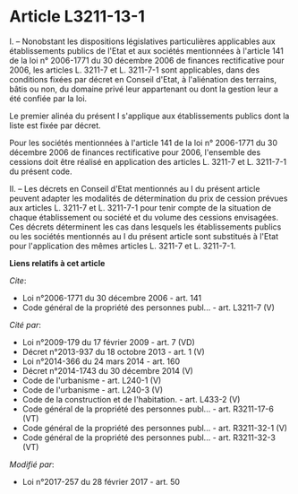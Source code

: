 # Article L3211-13-1

I. – Nonobstant les dispositions législatives particulières applicables aux établissements publics de l'Etat et aux sociétés
mentionnées à l'article 141 de la loi n° 2006-1771 du 30 décembre 2006 de finances rectificative pour 2006, les articles L.
3211-7 et L. 3211-7-1 sont applicables, dans des conditions fixées par décret en Conseil d'Etat, à l'aliénation des terrains,
bâtis ou non, du domaine privé leur appartenant ou dont la gestion leur a été confiée par la loi.

Le premier alinéa du présent I s'applique aux établissements publics dont la liste est fixée par décret.

Pour les sociétés mentionnées à l'article 141 de la loi n° 2006-1771 du 30 décembre 2006 de finances rectificative pour 2006,
l'ensemble des cessions doit être réalisé en application des articles L. 3211-7 et L. 3211-7-1 du présent code.

II. – Les décrets en Conseil d'Etat mentionnés au I du présent article peuvent adapter les modalités de détermination du prix
de cession prévues aux articles L. 3211-7 et L. 3211-7-1 pour tenir compte de la situation de chaque établissement ou société
et du volume des cessions envisagées. Ces décrets déterminent les cas dans lesquels les établissements publics ou les
sociétés mentionnés au I du présent article sont substitués à l'Etat pour l'application des mêmes articles L. 3211-7 et L.
3211-7-1.

**Liens relatifs à cet article**

_Cite_:

  - Loi n°2006-1771 du 30 décembre 2006 - art. 141
  - Code général de la propriété des personnes publ... - art. L3211-7 (V)

_Cité par_:

  - Loi n°2009-179 du 17 février 2009 - art. 7 (VD)
  - Décret n°2013-937 du 18 octobre 2013 - art. 1 (V)
  - Loi n°2014-366 du 24 mars 2014 - art. 160
  - Décret n°2014-1743 du 30 décembre 2014 (V)
  - Code de l'urbanisme - art. L240-1 (V)
  - Code de l'urbanisme - art. L240-3 (V)
  - Code de la construction et de l'habitation. - art. L433-2 (V)
  - Code général de la propriété des personnes publ... - art. R3211-17-6 (VT)
  - Code général de la propriété des personnes publ... - art. R3211-32-1 (V)
  - Code général de la propriété des personnes publ... - art. R3211-32-3 (VT)

_Modifié par_:

  - Loi n°2017-257 du 28 février 2017 - art. 50
